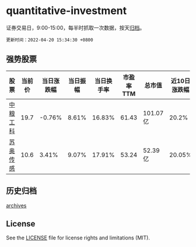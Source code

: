 # quantitative-investment

证券交易日，9:00-15:00，每半时抓取一次数据，按天[归档](archives)。

`更新时间：2022-04-20 15:34:30 +0800`

## 强势股票

|股票|当前价|当日涨跌幅|当日振幅|当日换手率|市盈率TTM|总市值|近10日涨跌幅|
|----|----|----|----|----|----|----|----|
|[中粮工科](https://xueqiu.com/S/SZ301058)|19.7|-0.76%|8.61%|16.83%|61.43|101.07亿|20.2%|
|[苏奥传感](https://xueqiu.com/S/SZ300507)|10.6|3.41%|9.07%|17.91%|53.24|52.39亿|20.05%|

## 历史归档

[archives](archives)

## License

See the [LICENSE](LICENSE) file for license rights and limitations (MIT).